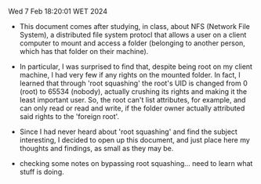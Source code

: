 Wed  7 Feb 18:20:01 WET 2024

- This document comes after studying, in class, about NFS (Network File System), a distributed file system protocl that allows a user on a client computer to mount and access a folder (belonging to another person, which has that folder on their machine).

- In particular, I was surprised to find that, despite being root on my client machine, I had very few if any rights on the mounted folder. In fact, I learned that through 'root squashing' the root's UID is changed from 0 (root) to 65534 (nobody), actually crushing its rights and making it the least important user. So, the root can't list attributes, for example, and can only read or read and write, if the folder owner actually attributed said rights to the 'foreign root'.

- Since I had never heard about 'root squashing' and find the subject interesting, I decided to open up this document, and just place here my thoughts and findings, as small as they may be.

- checking some notes on bypassing root squashing... need to learn what stuff is doing.
